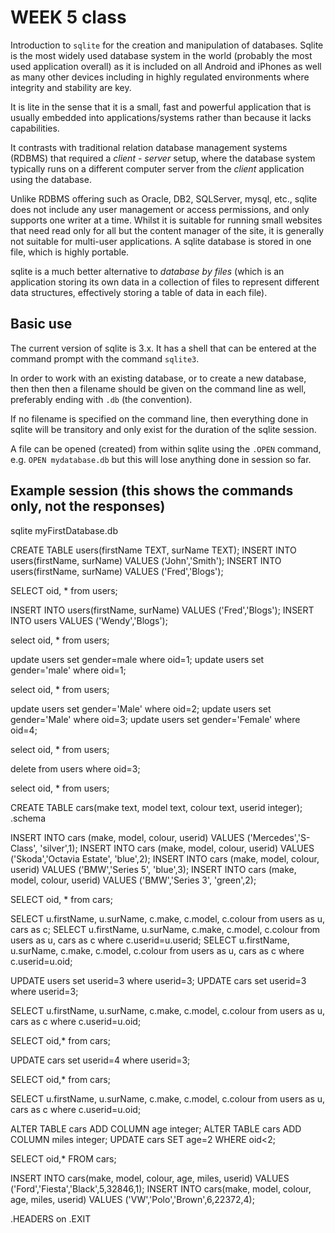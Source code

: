 # WEEK 5 class

Introduction to `sqlite` for the creation and manipulation of databases. Sqlite
is the most widely used database system in the world (probably the most used
application overall) as it is included on all Android and iPhones as well as
many other devices including in highly regulated environments where integrity and stability are key.

It is lite in the sense that it is a small, fast and powerful
application that is usually embedded into applications/systems rather than
because it lacks capabilities.

It contrasts with traditional relation database management systems (RDBMS) that
required a *client - server* setup, where the database system typically runs on
a different computer server from the *client* application using the database.

Unlike RDBMS offering such as Oracle, DB2, SQLServer, mysql, etc., sqlite does not
include any user management or access permissions, and only supports one writer
at a time. Whilst it is suitable for running small websites that need read only
for all but the content manager of the site, it is generally not suitable for
multi-user applications. A sqlite database is stored in one file, which is highly portable.

sqlite is a much better alternative to *database by files* (which is an
application storing its own data in a collection of files to represent
different data structures, effectively storing a table of data in each file).

## Basic use
The current version of sqlite is 3.x. It has a shell that can be entered at the
command prompt with the command `sqlite3`.

In order to work with an existing database, or to create a new database, then
then then a filename should be given on the command line as well, preferably
ending with `.db` (the convention).

If no filename is specified on the command line, then everything done in sqlite
will be transitory and only exist for the duration of the sqlite session.

A file can be opened (created) from within sqlite using the `.OPEN` command,
e.g. `OPEN mydatabase.db` but this will lose anything done in session so far.

## Example session (this shows the commands only, not the responses)

sqlite myFirstDatabase.db

CREATE TABLE users(firstName TEXT, surName TEXT);
INSERT INTO users(firstName, surName) VALUES ('John','Smith');
INSERT INTO users(firstName, surName) VALUES ('Fred','Blogs');

SELECT oid, * from users;

INSERT INTO users(firstName, surName) VALUES ('Fred','Blogs');
INSERT INTO users VALUES ('Wendy','Blogs');

select oid, * from users;

update users set gender=male where oid=1;
update users set gender='male' where oid=1;

select oid, * from users;

update users set gender='Male' where oid=2;
update users set gender='Male' where oid=3;
update users set gender='Female' where oid=4;

select oid, * from users;

delete from users where oid=3;

select oid, * from users;

CREATE TABLE cars(make text, model text, colour text, userid integer);
.schema

INSERT INTO cars (make, model, colour, userid) VALUES ('Mercedes','S-Class', 'silver',1);
INSERT INTO cars (make, model, colour, userid) VALUES ('Skoda','Octavia Estate', 'blue',2);
INSERT INTO cars (make, model, colour, userid) VALUES ('BMW','Series 5', 'blue',3);
INSERT INTO cars (make, model, colour, userid) VALUES ('BMW','Series 3', 'green',2);

SELECT oid, * from cars;

SELECT u.firstName, u.surName, c.make, c.model, c.colour from users as u, cars as c;
SELECT u.firstName, u.surName, c.make, c.model, c.colour from users as u, cars as c where c.userid=u.userid;
SELECT u.firstName, u.surName, c.make, c.model, c.colour from users as u, cars as c where c.userid=u.oid;

UPDATE users set userid=3 where userid=3;
UPDATE cars set userid=3 where userid=3;

SELECT u.firstName, u.surName, c.make, c.model, c.colour from users as u, cars as c where c.userid=u.oid;

SELECT oid,* from cars;

UPDATE cars set userid=4 where userid=3;

SELECT oid,* from cars;

SELECT u.firstName, u.surName, c.make, c.model, c.colour from users as u, cars as c where c.userid=u.oid;

ALTER TABLE cars ADD COLUMN age integer;
ALTER TABLE cars ADD COLUMN miles integer;
UPDATE cars SET age=2 WHERE oid<2;

SELECT oid,* FROM cars;

INSERT INTO cars(make, model, colour, age, miles, userid) VALUES ('Ford','Fiesta','Black',5,32846,1);
INSERT INTO cars(make, model, colour, age, miles, userid) VALUES ('VW','Polo','Brown',6,22372,4);

.HEADERS on
.EXIT